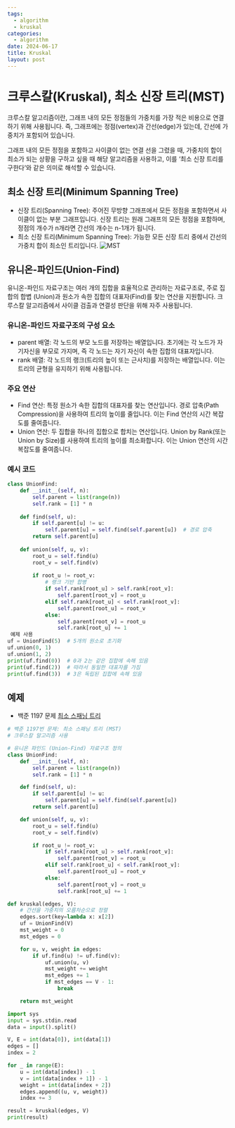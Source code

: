 ```yaml
---
tags:
  - algorithm
  - kruskal
categories:
  - algorithm
date: 2024-06-17
title: Kruskal
layout: post
---
```

# 크루스칼(Kruskal), 최소 신장 트리(MST)

크루스칼 알고리즘이란, 그래프 내의 모든 정점들의 가중치를 가장 적은 비용으로 연결하기 위해 사용됩니다. 즉, 그래프에는 정점(vertex)과 간선(edge)가 있는데, 간선에 가중치가 포함되어 있습니다.  

그래프 내의 모든 정점을 포함하고 사이클이 없는 연결 선을 그렸을 때, 가중치의 합이 최소가 되는 상황을 구하고 싶을 때 해당 알고리즘을 사용하고, 이를 ‘최소 신장 트리를 구한다’와 같은 의미로 해석할 수 있습니다.


## 최소 신장 트리(Minimum Spanning Tree)

- 신장 트리(Spanning Tree): 주어진 무방향 그래프에서 모든 정점을 포함하면서 사이클이 없는 부분 그래프입니다. 신장 트리는 원래 그래프의 모든 정점을 포함하며, 정점의 개수가 n개라면 간선의 개수는 n-1개가 됩니다.
- 최소 신장 트리(Minimum Spanning Tree): 가능한 모든 신장 트리 중에서 간선의 가중치 합이 최소인 트리입니다.
![MST](https://Jiggy97.github.io/images/최소신장트리.png)


## 유니온-파인드(Union-Find)  

유니온-파인드 자료구조는 여러 개의 집합을 효율적으로 관리하는 자료구조로, 주로 집합의 합볍 (Union)과 원소가 속한 집합의 대표자(Find)를 찾는 연산을 지원합니다. 크루스칼 알고리즘에서 사이클 검출과 연결성 판단을 위해 자주 사용됩니다.

### 유니온-파인드 자료구조의 구성 요소

- parent 배열: 각 노드의 부모 노드를 저장하는 배열입니다. 초기에는 각 노드가 자기자신을 부모로 가지며, 즉 각 노드는 자기 자신이 속한 집합의 대표자입니다.
- rank 배열: 각 노드의 랭크(트리의 높이 또는 근사치)를 저장하는 배열입니다. 이는 트리의 균형을 유지하기 위해 사용됩니다.

### 주요 연산

- Find 연산: 특정 원소가 속한 집합의 대표자를 찾는 연산입니다. 경로 압축(Path Compression)을 사용하여 트리의 높이를 줄입니다. 이는 Find 연산의 시간 복잡도를 줄여줍니다.
- Union 연산: 두 집합을 하나의 집합으로 합치는 연산입니다. Union by Rank(또는 Union by Size)를 사용하여 트리의 높이를 최소화합니다. 이는 Union 연산의 시간 복잡도를 줄여줍니다.

### 예시 코드
```python
class UnionFind:
	def __init__(self, n):
		self.parent = list(range(n))
		self.rank = [1] * n
		
	def find(self, u):
		if self.parent[u] != u:
			self.parent[u] = self.find(self.parent[u])  # 경로 압축
		return self.parent[u]
		
	def union(self, u, v):
		root_u = self.find(u)
		root_v = self.find(v)
		
		if root_u != root_v:
			# 랭크 기반 합병
			if self.rank[root_u] > self.rank[root_v]:
				self.parent[root_v] = root_u
			elif self.rank[root_u] < self.rank[root_v]:
				self.parent[root_u] = root_v
			else:
				self.parent[root_v] = root_u
				self.rank[root_u] += 1
 예제 사용
uf = UnionFind(5)  # 5개의 원소로 초기화
uf.union(0, 1)
uf.union(1, 2)
print(uf.find(0))  # 0과 2는 같은 집합에 속해 있음
print(uf.find(2))  # 따라서 동일한 대표자를 가짐
print(uf.find(3))  # 3은 독립된 집합에 속해 있음
```


## 예제

- 백준 1197 문제 [최소 스패닝 트리](https://www.acmicpc.net/problem/1197)
```python
# 백준 1197번 문제: 최소 스패닝 트리 (MST)
# 크루스칼 알고리즘 사용

# 유니온 파인드 (Union-Find) 자료구조 정의
class UnionFind:
    def __init__(self, n):
        self.parent = list(range(n))
        self.rank = [1] * n

    def find(self, u):
        if self.parent[u] != u:
            self.parent[u] = self.find(self.parent[u])
        return self.parent[u]

    def union(self, u, v):
        root_u = self.find(u)
        root_v = self.find(v)

        if root_u != root_v:
            if self.rank[root_u] > self.rank[root_v]:
                self.parent[root_v] = root_u
            elif self.rank[root_u] < self.rank[root_v]:
                self.parent[root_u] = root_v
            else:
                self.parent[root_v] = root_u
                self.rank[root_u] += 1

def kruskal(edges, V):
    # 간선을 가중치의 오름차순으로 정렬
    edges.sort(key=lambda x: x[2])
    uf = UnionFind(V)
    mst_weight = 0
    mst_edges = 0

    for u, v, weight in edges:
        if uf.find(u) != uf.find(v):
            uf.union(u, v)
            mst_weight += weight
            mst_edges += 1
            if mst_edges == V - 1:
                break

    return mst_weight

import sys
input = sys.stdin.read
data = input().split()

V, E = int(data[0]), int(data[1])
edges = []
index = 2

for _ in range(E):
    u = int(data[index]) - 1
    v = int(data[index + 1]) - 1
    weight = int(data[index + 2])
    edges.append((u, v, weight))
    index += 3

result = kruskal(edges, V)
print(result)

```